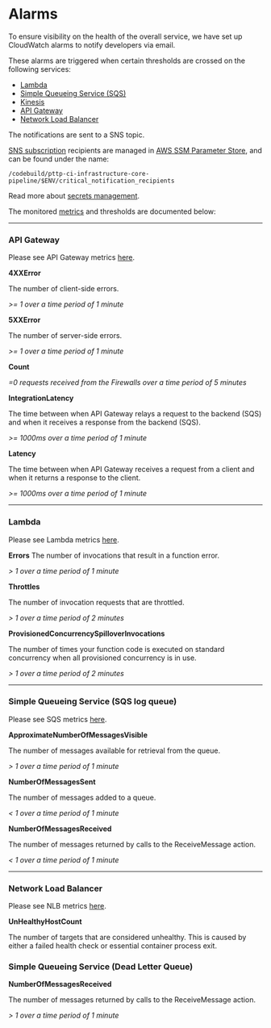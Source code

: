 # Alarms

To ensure visibility on the health of the overall service, we have set up CloudWatch alarms to notify developers via email.

These alarms are triggered when certain thresholds are crossed on the following services:

- [Lambda](https://aws.amazon.com/lambda/)
- [Simple Queueing Service (SQS)](https://aws.amazon.com/sqs/)
- [Kinesis](https://aws.amazon.com/kinesis/)
- [API Gateway](https://docs.aws.amazon.com/apigateway/latest/developerguide/welcome.html)
- [Network Load Balancer](https://docs.aws.amazon.com/elasticloadbalancing/latest/network/load-balancer-cloudwatch-metrics.html)

The notifications are sent to a SNS topic.

[SNS subscription](https://docs.aws.amazon.com/sns/latest/api/API_Subscribe.html) recipients are managed in [AWS SSM Parameter Store](https://docs.aws.amazon.com/systems-manager/latest/userguide/systems-manager-parameter-store.html), and can be found under the name:

```
/codebuild/pttp-ci-infrastructure-core-pipeline/$ENV/critical_notification_recipients
```

Read more about [secrets management](./secrets_management.md).

The monitored [metrics](https://docs.aws.amazon.com/AmazonCloudWatch/latest/monitoring/aws-services-cloudwatch-metrics.html) and thresholds are documented below:

---

### API Gateway

Please see API Gateway metrics [here](https://docs.aws.amazon.com/apigateway/latest/developerguide/api-gateway-metrics-and-dimensions.html).

**4XXError**

The number of client-side errors. 

*>= 1 over a time period of 1 minute*

**5XXError**

The number of server-side errors. 

*>= 1 over a time period of 1 minute*

**Count**

*=0 requests received from the Firewalls over a time period of 5 minutes*

**IntegrationLatency**

The time between when API Gateway relays a request to the backend (SQS) and when it receives a response from the backend (SQS).

*>= 1000ms over a time period of 1 minute*

**Latency**

The time between when API Gateway receives a request from a client and when it returns a response to the client. 

*>= 1000ms over a time period of 1 minute*

--- 

### Lambda

Please see Lambda metrics [here](https://docs.aws.amazon.com/lambda/latest/dg/monitoring-metrics.html).

**Errors**
The number of invocations that result in a function error.

*> 1 over a time period of 1 minute*

**Throttles**

The number of invocation requests that are throttled.

*> 1 over a time period of 2 minutes*

**ProvisionedConcurrencySpilloverInvocations**

The number of times your function code is executed on standard concurrency when all provisioned concurrency is in use.

*> 1 over a time period of 2 minutes*

--- 

### Simple Queueing Service (SQS log queue)

Please see SQS metrics [here](https://docs.aws.amazon.com/AWSSimpleQueueService/latest/SQSDeveloperGuide/sqs-available-cloudwatch-metrics.html).

**ApproximateNumberOfMessagesVisible**

The number of messages available for retrieval from the queue.

*> 1 over a time period of 1 minute*

**NumberOfMessagesSent**

The number of messages added to a queue.

*< 1 over a time period of 1 minute*

**NumberOfMessagesReceived**

The number of messages returned by calls to the ReceiveMessage action.

*< 1 over a time period of 1 minute*

--- 

### Network Load Balancer

Please see NLB metrics [here](https://docs.aws.amazon.com/elasticloadbalancing/latest/network/load-balancer-cloudwatch-metrics.html).

**UnHealthyHostCount**

The number of targets that are considered unhealthy. This is caused by either a failed health check or essential container process exit.

### Simple Queueing Service (Dead Letter Queue)

**NumberOfMessagesReceived**

The number of messages returned by calls to the ReceiveMessage action.

*> 1 over a time period of 1 minute*
